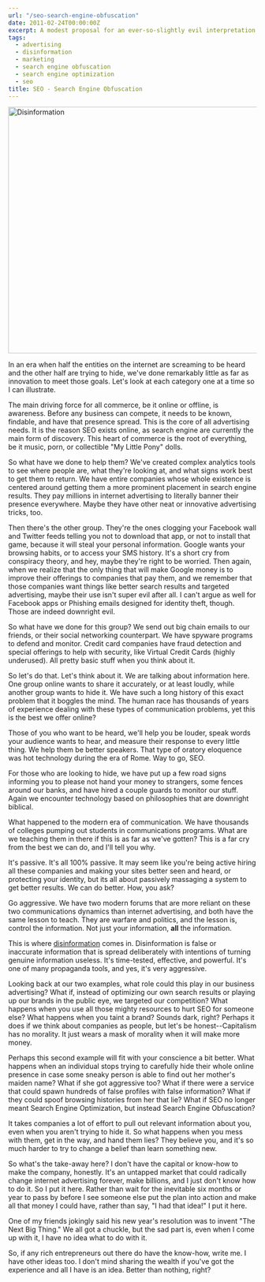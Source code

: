 ```yaml
---
url: "/seo-search-engine-obfuscation"
date: 2011-02-24T00:00:00Z
excerpt: A modest proposal for an ever-so-slightly evil interpretation of SEO that is already being leveraged by intelligence groups worldwide to be adopted by corporate interests.
tags:
  - advertising
  - disinformation
  - marketing
  - search engine obfuscation
  - search engine optimization
  - seo
title: SEO - Search Engine Obfuscation
---
```


<img width="750" height="500" layout="responsive" src="https://labs.tomasino.org/assets/images/disinformation.jpg" alt="Disinformation"></img>

In an era when half the entities on the internet are screaming to be
heard and the other half are trying to hide, we've done remarkably
little as far as innovation to meet those goals. Let's look at each
category one at a time so I can illustrate.

The main driving force for all commerce, be it online or offline, is
awareness. Before any business can compete, it needs to be known,
findable, and have that presence spread. This is the core of all
advertising needs. It is the reason SEO exists online, as search engine
are currently the main form of discovery. This heart of commerce is the
root of everything, be it music, porn, or collectible "My Little Pony"
dolls.

So what have we done to help them? We've created complex analytics tools
to see where people are, what they're looking at, and what signs work
best to get them to return. We have entire companies whose whole
existence is centered around getting them a more prominent placement in
search engine results. They pay millions in internet advertising to
literally banner their presence everywhere. Maybe they have other neat
or innovative advertising tricks, too.

Then there's the other group. They're the ones clogging your Facebook
wall and Twitter feeds telling you not to download that app, or not to
install that game, because it will steal your personal information.
Google wants your browsing habits, or to access your SMS history. It's a
short cry from conspiracy theory, and hey, maybe they're right to be
worried. Then again, when we realize that the only thing that will make
Google money is to improve their offerings to companies that pay them,
and we remember that those companies want things like better search
results and targeted advertising, maybe their use isn't super evil after
all. I can't argue as well for Facebook apps or Phishing emails designed
for identity theft, though. Those are indeed downright evil.

So what have we done for this group? We send out big chain emails to our
friends, or their social networking counterpart. We have spyware
programs to defend and monitor. Credit card companies have fraud
detection and special offerings to help with security, like Virtual
Credit Cards (highly underused). All pretty basic stuff when you think
about it.

So let's do that. Let's think about it. We are talking about information
here. One group online wants to share it accurately, or at least loudly,
while another group wants to hide it. We have such a long history of
this exact problem that it boggles the mind. The human race has
thousands of years of experience dealing with these types of
communication problems, yet this is the best we offer online?

Those of you who want to be heard, we'll help you be louder, speak words
your audience wants to hear, and measure their response to every little
thing. We help them be better speakers. That type of oratory eloquence
was hot technology during the era of Rome. Way to go, SEO.

For those who are looking to hide, we have put up a few road signs
informing you to please not hand your money to strangers, some fences
around our banks, and have hired a couple guards to monitor our stuff.
Again we encounter technology based on philosophies that are downright
biblical.

What happened to the modern era of communication. We have thousands of
colleges pumping out students in communications programs. What are we
teaching them in there if this is as far as we've gotten? This is a far
cry from the best we can do, and I'll tell you why.

It's passive. It's all 100% passive. It may seem like you're being
active hiring all these companies and making your sites better seen and
heard, or protecting your identity, but its all about
passively massaging a system to get better results. We can do better.
How, you ask?

Go aggressive. We have two modern forums that are more reliant on these
two communications dynamics than internet advertising, and both have the
same lesson to teach. They are warfare and politics, and the lesson is,
control the information. Not just your information, **all** the
information.

This is where [disinformation][] comes in. Disinformation is false or
inaccurate information that is spread deliberately with intentions of
turning genuine information useless. It's time-tested, effective, and
powerful. It's one of many propaganda tools, and yes, it's very
aggressive.

Looking back at our two examples, what role could this play in our
business advertising? What if, instead of optimizing our own search
results or playing up our brands in the public eye, we targeted our
competition? What happens when you use all those mighty resources to
hurt SEO for someone else? What happens when you taint a brand? Sounds
dark, right? Perhaps it does if we think about companies as people, but
let's be honest--Capitalism has no morality. It just wears a mask of
morality when it will make more money.

Perhaps this second example will fit with your conscience a bit better.
What happens when an individual stops trying to carefully hide their
whole online presence in case some sneaky person is able to find out her
mother's maiden name? What if she got aggressive too? What if there were
a service that could spawn hundreds of false profiles with false
information? What if they could spoof browsing histories from her that
lie? What if SEO no longer meant Search Engine Optimization, but instead
Search Engine Obfuscation?

It takes companies a lot of effort to pull out relevant information
about you, even when you aren't trying to hide it. So what happens when
you mess with them, get in the way, and hand them lies? They believe
you, and it's so much harder to try to change a belief than learn
something new.

So what's the take-away here? I don't have the capital or know-how to
make the company, honestly. It's an untapped market that could radically
change internet advertising forever, make billions, and I just don't
know how to do it. So I put it here. Rather than wait for the inevitable
six months or year to pass by before I see someone else put the plan
into action and make all that money I could have, rather than say, "I
had that idea!" I put it here.

One of my friends jokingly said his new year's resolution was to invent
"The Next Big Thing." We all got a chuckle, but the sad part is, even
when I come up with it, I have no idea what to do with it.

So, if any rich entrepreneurs out there do have the know-how, write me.
I have other ideas too. I don't mind sharing the wealth if you've got
the experience and all I have is an idea. Better than nothing, right?


  [disinformation]: https://en.wikipedia.org/wiki/Disinformation
    "Disinformation"
